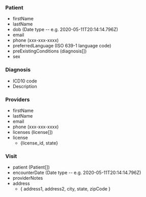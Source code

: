 ### Patient

- firstName
- lastName
- dob (Date type -- e.g. 2020-05-11T20:14:14.796Z)
- email
- phone (xxx-xxx-xxxx)
- preferredLanguage (ISO 639-1 language code)
- preExistingConditions (diagnosis[])
- sex

### Diagnosis

- ICD10 code
- Description

### Providers

- firstName
- lastName
- email
- phone (xxx-xxx-xxxx)
- licenses (license[])
- license
  - {license_id, state}

### Visit

- patient (Patient[])
- encounterDate (Date type -- e.g. 2020-05-11T20:14:14.796Z)
- providerNotes
- address
  - { address1, address2, city, state, zipCode }
